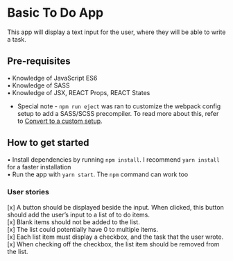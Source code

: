 # Basic To Do App
This app will display a text input for the user, where they will be able to write a task.

## Pre-requisites    
• Knowledge of JavaScript ES6    
• Knowledge of SASS    
• Knowledge of JSX, REACT Props, REACT States    

* Special note - `npm run eject` was ran to customize the webpack config setup to add a SASS/SCSS precompiler. To read more about this, refer to [Convert to a custom setup](https://github.com/facebook/create-react-app#converting-to-a-custom-setup).    

## How to get started
• Install dependencies by running `npm install`. I recommend `yarn install` for a faster installation    
• Run the app with `yarn start`. The `npm` command can work too    
    
### User stories
[x] A button should be displayed beside the input. When clicked, this button should add the user’s input to a list of to do items.   
[x] Blank items should not be added to the list.     
[x] The list could potentially have 0 to multiple items.     
[x] Each list item must display a checkbox, and the task that the user wrote.    
[x] When checking off the checkbox, the list item should be removed from the list.    

